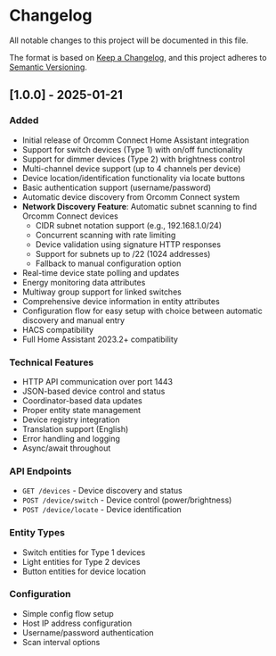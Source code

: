 # Changelog

All notable changes to this project will be documented in this file.

The format is based on [Keep a Changelog](https://keepachangelog.com/en/1.0.0/),
and this project adheres to [Semantic Versioning](https://semver.org/spec/v2.0.0.html).

## [1.0.0] - 2025-01-21

### Added
- Initial release of Orcomm Connect Home Assistant integration
- Support for switch devices (Type 1) with on/off functionality
- Support for dimmer devices (Type 2) with brightness control
- Multi-channel device support (up to 4 channels per device)
- Device location/identification functionality via locate buttons
- Basic authentication support (username/password)
- Automatic device discovery from Orcomm Connect system
- **Network Discovery Feature**: Automatic subnet scanning to find Orcomm Connect devices
  - CIDR subnet notation support (e.g., 192.168.1.0/24)
  - Concurrent scanning with rate limiting
  - Device validation using signature HTTP responses
  - Support for subnets up to /22 (1024 addresses)
  - Fallback to manual configuration option
- Real-time device state polling and updates
- Energy monitoring data attributes
- Multiway group support for linked switches
- Comprehensive device information in entity attributes
- Configuration flow for easy setup with choice between automatic discovery and manual entry
- HACS compatibility
- Full Home Assistant 2023.2+ compatibility

### Technical Features
- HTTP API communication over port 1443
- JSON-based device control and status
- Coordinator-based data updates
- Proper entity state management
- Device registry integration
- Translation support (English)
- Error handling and logging
- Async/await throughout

### API Endpoints
- `GET /devices` - Device discovery and status
- `POST /device/switch` - Device control (power/brightness)
- `POST /device/locate` - Device identification

### Entity Types
- Switch entities for Type 1 devices
- Light entities for Type 2 devices  
- Button entities for device location

### Configuration
- Simple config flow setup
- Host IP address configuration
- Username/password authentication
- Scan interval options